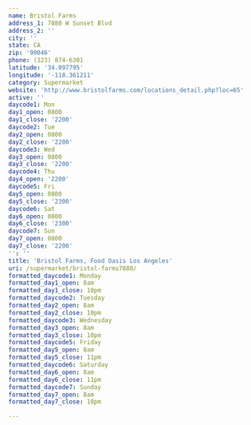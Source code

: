 ```yaml
---
name: Bristol Farms
address_1: 7880 W Sunset Blvd
address_2: ''
city: ''
state: CA
zip: '90046'
phone: (323) 874-6301
latitude: '34.097795'
longitude: '-118.361211'
category: Supermarket
website: 'http://www.bristolfarms.com/locations_detail.php?loc=65'
active: ''
daycode1: Mon
day1_open: 0800
day1_close: '2200'
daycode2: Tue
day2_open: 0800
day2_close: '2200'
daycode3: Wed
day3_open: 0800
day3_close: '2200'
daycode4: Thu
day4_open: '2200'
daycode5: Fri
day5_open: 0800
day5_close: '2300'
daycode6: Sat
day6_open: 0800
day6_close: '2300'
daycode7: Sun
day7_open: 0800
day7_close: '2200'
'': ''
title: 'Bristol Farms, Food Oasis Los Angeles'
uri: /supermarket/bristol-farms7880/
formatted_daycode1: Monday
formatted_day1_open: 8am
formatted_day1_close: 10pm
formatted_daycode2: Tuesday
formatted_day2_open: 8am
formatted_day2_close: 10pm
formatted_daycode3: Wednesday
formatted_day3_open: 8am
formatted_day3_close: 10pm
formatted_daycode5: Friday
formatted_day5_open: 8am
formatted_day5_close: 11pm
formatted_daycode6: Saturday
formatted_day6_open: 8am
formatted_day6_close: 11pm
formatted_daycode7: Sunday
formatted_day7_open: 8am
formatted_day7_close: 10pm

---
```

